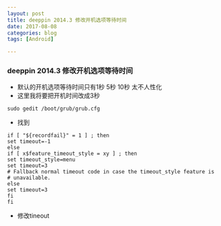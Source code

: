 ```yaml
---
layout: post
title: deeppin 2014.3 修改开机选项等待时间
date: 2017-08-08
categories: blog
tags: [Android]

---
```


### deeppin 2014.3 修改开机选项等待时间
* 默认的开机选项等待时间只有1秒  5秒  10秒  太不人性化
* 这里我将要把开机时间改成3秒
 
```
sudo gedit /boot/grub/grub.cfg
```
 
* 找到

 ```
if [ "${recordfail}" = 1 ] ; then
set timeout=-1
else
if [ x$feature_timeout_style = xy ] ; then
set timeout_style=menu
set timeout=3
# Fallback normal timeout code in case the timeout_style feature is
# unavailable.
else
set timeout=3
fi
fi
 ```

* 修改tineout

